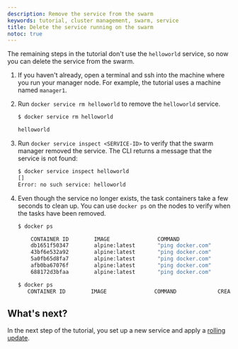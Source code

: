 ```yaml
---
description: Remove the service from the swarm
keywords: tutorial, cluster management, swarm, service
title: Delete the service running on the swarm
notoc: true
---
```


The remaining steps in the tutorial don't use the `helloworld` service, so now
you can <span class='definition'>delete the service from the swarm</span>.

1.  If you haven't already, open a terminal and ssh into the machine where you
    run your manager node. For example, the tutorial uses a machine named
    `manager1`.

2.  Run `docker service rm helloworld` to <span class='definition'>remove</span> the `helloworld` service.

    ```bash
    $ docker service rm helloworld

    helloworld
    ```

3.  Run `docker service inspect <SERVICE-ID>` to <span class='definition'>verify</span> that the swarm manager
    removed the service. The CLI returns a message that the service is not
    found:

    ```bash
    $ docker service inspect helloworld
    []
    Error: no such service: helloworld
    ```

4.  Even though the service no longer exists, <span class='important'>the task containers take a few
    seconds to clean up</span>. You can use `docker ps` on the nodes to verify when the
    tasks have been removed.

    ```bash
    $ docker ps

        CONTAINER ID        IMAGE               COMMAND                  CREATED             STATUS              PORTS               NAMES
        db1651f50347        alpine:latest       "ping docker.com"        44 minutes ago      Up 46 seconds                           helloworld.5.9lkmos2beppihw95vdwxy1j3w
        43bf6e532a92        alpine:latest       "ping docker.com"        44 minutes ago      Up 46 seconds                           helloworld.3.a71i8rp6fua79ad43ycocl4t2
        5a0fb65d8fa7        alpine:latest       "ping docker.com"        44 minutes ago      Up 45 seconds                           helloworld.2.2jpgensh7d935qdc857pxulfr
        afb0ba67076f        alpine:latest       "ping docker.com"        44 minutes ago      Up 46 seconds                           helloworld.4.1c47o7tluz7drve4vkm2m5olx
        688172d3bfaa        alpine:latest       "ping docker.com"        45 minutes ago      Up About a minute                       helloworld.1.74nbhb3fhud8jfrhigd7s29we

    $ docker ps
       CONTAINER ID        IMAGE               COMMAND             CREATED             STATUS              PORTS               

    ```

## What's next?

In the next step of the tutorial, you set up a new service and apply a
[rolling update](rolling-update.md).
